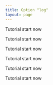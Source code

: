 ```yaml
---
title: Option "log"
layout: page
---
```


Tutorial start now

Tutorial start now

Tutorial start now

Tutorial start now

Tutorial start now

Tutorial start now
